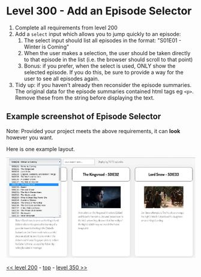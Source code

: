 # Level 300 - Add an Episode Selector

1. Complete all requirements from level 200
1. Add a `select` input which allows you to jump quickly to an episode:
   1. The select input should list all episodes in the format: "S01E01 - Winter is Coming"
   1. When the user makes a selection, the user should be taken directly to that episode in the list (i.e. the browser should scroll to that point)
   1. Bonus: if you prefer, when the select is used, ONLY show the selected episode. If you do this, be sure to provide a way for the user to see all episodes again.
1. Tidy up: if you haven't already then reconsider the episode summaries. The original data for the episode summaries contained html tags eg `<p>`. Remove these from the string before displaying the text.

## Example screenshot of Episode Selector

Note: Provided your project meets the above requirements, it can **look** however you want.

Here is one example layout.

![level 300 example showing episode selector](./example-screenshots/example-episode-selector.jpg)

[<< level 200](./level-200.md) - [top](./readme.md) - [level 350 >>](./level-350.md)
